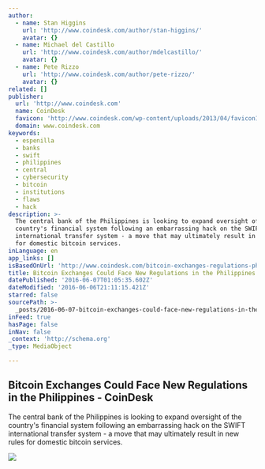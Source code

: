```yaml
---
author:
  - name: Stan Higgins
    url: 'http://www.coindesk.com/author/stan-higgins/'
    avatar: {}
  - name: Michael del Castillo
    url: 'http://www.coindesk.com/author/mdelcastillo/'
    avatar: {}
  - name: Pete Rizzo
    url: 'http://www.coindesk.com/author/pete-rizzo/'
    avatar: {}
related: []
publisher:
  url: 'http://www.coindesk.com'
  name: CoinDesk
  favicon: 'http://www.coindesk.com/wp-content/uploads/2013/04/favicon1.ico?7fca2f'
  domain: www.coindesk.com
keywords:
  - espenilla
  - banks
  - swift
  - philippines
  - central
  - cybersecurity
  - bitcoin
  - institutions
  - flaws
  - hack
description: >-
  The central bank of the Philippines is looking to expand oversight of the
  country's financial system following an embarrassing hack on the SWIFT
  international transfer system - a move that may ultimately result in new rules
  for domestic bitcoin services.
inLanguage: en
app_links: []
isBasedOnUrl: 'http://www.coindesk.com/bitcoin-exchanges-regulations-philippines/'
title: Bitcoin Exchanges Could Face New Regulations in the Philippines - CoinDesk
datePublished: '2016-06-07T01:05:35.602Z'
dateModified: '2016-06-06T21:11:15.421Z'
starred: false
sourcePath: >-
  _posts/2016-06-07-bitcoin-exchanges-could-face-new-regulations-in-the-philippi.md
inFeed: true
hasPage: false
inNav: false
_context: 'http://schema.org'
_type: MediaObject

---
```

<article style=""><h1>Bitcoin Exchanges Could Face New Regulations in the Philippines - CoinDesk</h1><p>The central bank of the Philippines is looking to expand oversight of the country's financial system following an embarrassing hack on the SWIFT international transfer system - a move that may ultimately result in new rules for domestic bitcoin services.</p><img src="http://media.coindesk.com/2016/06/Manila.jpg" /></article>
